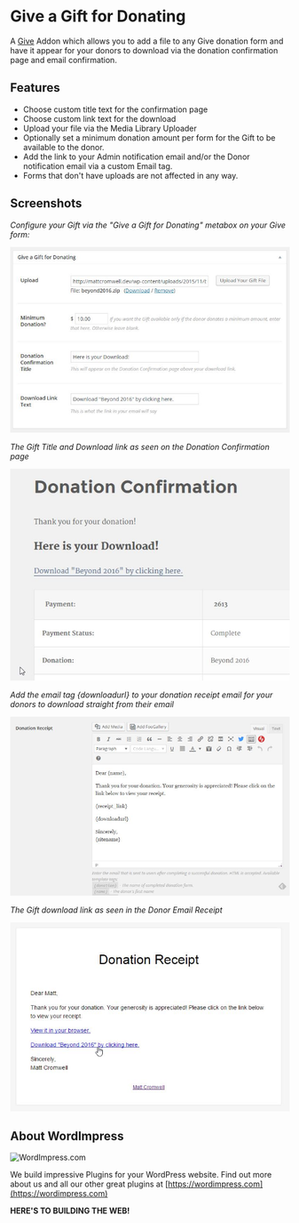# Give a Gift for Donating
A [Give](https://givewp.com) Addon which allows you to add a file to any Give donation form and have it appear for your donors to download via the donation confirmation page and email confirmation.

## Features

* Choose custom title text for the confirmation page
* Choose custom link text for the download
* Upload your file via the Media Library Uploader
* Optionally set a minimum donation amount per form for the Gift to be available to the donor.
* Add the link to your Admin notification email and/or the Donor notification email via a custom Email tag.
* Forms that don't have uploads are not affected in any way.

## Screenshots

*Configure your Gift via the "Give a Gift for Donating" metabox on your Give form:*

![GGFD Metabox](assets/ggfd-metabox.jpg)

*The Gift Title and Download link as seen on the Donation Confirmation page*

![GGFD Metabox](assets/ggfd-donation-confirmation.jpg)

*Add the email tag {downloadurl} to your donation receipt email for your donors to download straight from their email*

![GGFD Metabox](assets/ggfd-email-tag.jpg)

*The Gift download link as seen in the Donor Email Receipt*

![GGFD Metabox](assets/ggfd-email-receipt.jpg)

## About WordImpress

![WordImpress.com](https://github.com/WordImpress/woocommerce-preview-emails/raw/master/assets/img/wordimpress_logo.png)

We build impressive Plugins for your WordPress website. Find out more about us and all our other great plugins at [https://wordimpress.com](https://wordimpress.com)

**HERE'S TO BUILDING THE WEB!**


